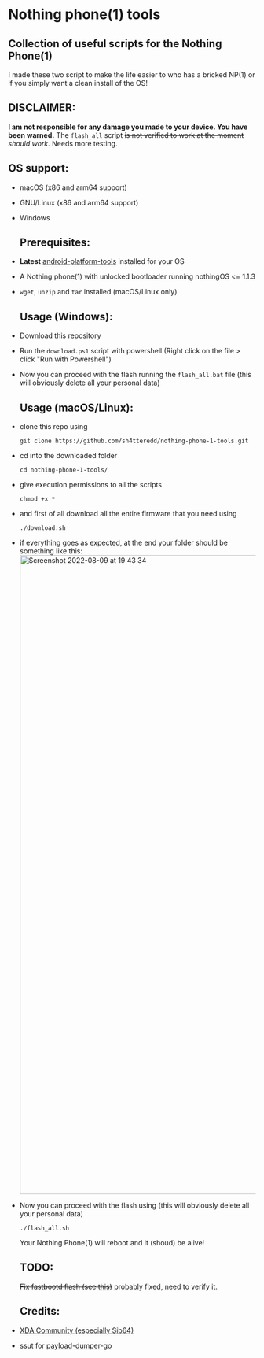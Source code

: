 # Nothing phone(1) tools

## Collection of useful scripts for the Nothing Phone(1)

I made these two script to make the life easier to who has a bricked NP(1) or if you simply want a clean install of the OS!

## DISCLAIMER:

**I am not responsible for any damage you made to your device. You have been warned.**
The `flash_all` script ~~is not verified to work at the moment~~ *should work*. Needs more testing.

## OS support:

- macOS (x86 and arm64 support)
- GNU/Linux (x86 and arm64 support)
- Windows
  
  ## Prerequisites:
- **Latest** [android-platform-tools](https://developer.android.com/studio/releases/platform-tools) installed for your OS
- A Nothing phone(1) with unlocked bootloader running nothingOS <= 1.1.3
- `wget`, `unzip` and `tar` installed (macOS/Linux only)
  
  ## Usage (Windows):
- Download this repository
- Run the `download.ps1` script with powershell (Right click on the file > click "Run with Powershell")
- Now you can proceed with the flash running the `flash_all.bat` file (this will obviously delete all your personal data)
  
  ## Usage (macOS/Linux):
- clone this repo using
  
  ```
  git clone https://github.com/sh4tteredd/nothing-phone-1-tools.git
  ```
- cd into the downloaded folder
  
  ```
  cd nothing-phone-1-tools/
  ```
- give execution permissions to all the scripts
  
  ```
  chmod +x *
  ```
- and first of all download all the entire firmware that you need using
  
  ```
  ./download.sh
  ```
- if everything goes as expected, at the end your folder should be something like this:
  <img width="1299" alt="Screenshot 2022-08-09 at 19 43 34" src="https://user-images.githubusercontent.com/55893559/183725466-d1e50e9b-f751-4027-82eb-ab72316f5260.png">
- Now you can proceed with the flash using (this will obviously delete all your personal data)
  
  ```
  ./flash_all.sh
  ```
  
  Your Nothing Phone(1) will reboot and it (shoud) be alive!
  
  ## TODO:
  
  ~~Fix fastbootd flash (see [this](https://forum.xda-developers.com/t/nothing-phone-1-flashing-utilities.4478457/post-87267397))~~ probably fixed, need to verify it.
  
  ## Credits:
- [XDA Community (especially Sib64)](https://forum.xda-developers.com/t/phone-1-rom-ota-nothing-os-repo-of-nothing-os-update-04-08-2022.4464039/)
- ssut for [payload-dumper-go](https://github.com/ssut/payload-dumper-go)
